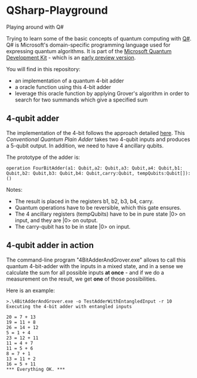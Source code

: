 # QSharp-Playground
Playing around with Q#

Trying to learn some of the basic concepts of quantum computing with [Q#](https://docs.microsoft.com/en-us/quantum/quantum-qr-intro?view=qsharp-preview). Q# is Microsoft's domain-specific programming language used for expressing quantum algorithms. It is part of the [Microsoft Quantum Development Kit](https://www.microsoft.com/en-us/quantum/development-kit) - which is an [early preview version](https://blogs.microsoft.com/ai/future-quantum-microsoft-releases-free-preview-quantum-development-kit/).

You will find in this repository:
- an implementation of a quantum 4-bit adder
- a oracle function using this 4-bit adder
- leverage this oracle function by applying Grover's algorithm in order to search for two summands which give a specified sum


## 4-qubit adder

The implementation of the 4-bit follows the approach detailed [here](https://arxiv.org/ftp/quant-ph/papers/0206/0206028.pdf). This *Conventional Quantum Plain Adder* takes two 4-qubit inputs and produces a 5-qubit output. In addition, we need to have 4 ancillary qubits.

The prototype of the adder is:

    operation FourBitAdder(a1: Qubit,a2: Qubit,a3: Qubit,a4: Qubit,b1: Qubit,b2: Qubit,b3: Qubit,b4: Qubit,carry:Qubit, tempQubits:Qubit[]):()

Notes:
- The result is placed in the registers b1, b2, b3, b4, carry.
- Quantum operations have to be reversible, which this gate ensures.
- The 4 ancillary registers (tempQubits) have to be in pure state |0> on input, and they are |0> on output.
- The carry-qubit has to be in state |0> on input.

## 4-qubit adder in action

The command-line program "4BitAdderAndGrover.exe" allows to call this quantum 4-bit-adder with the inputs in a mixed state, and in a sense we calculate the sum for all possible inputs **at once** - and if we do a measurement on the result, we get **one** of those possibilities.

Here is an example:

    >.\4BitAdderAndGrover.exe -o TestAdderWithEntangledInput -r 10
    Executing the 4-bit adder with entangled inputs

    20 = 7 + 13
    19 = 11 + 8
    26 = 14 + 12
    5 = 1 + 4
    23 = 12 + 11
    11 = 4 + 7
    11 = 5 + 6
    8 = 7 + 1
    13 = 11 + 2
    16 = 5 + 11
    *** Everything OK. ***



